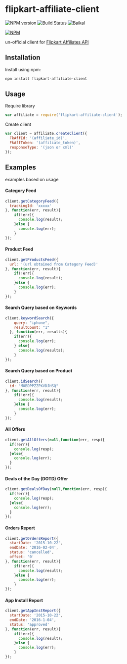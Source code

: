 # flipkart-affiliate-client
[![NPM version](https://badge.fury.io/js/flipkart-affiliate-client.svg)](https://www.npmjs.com/package/flipkart-affiliate-client) [![Build Status](https://travis-ci.org/nigharsh/flipkart-affiliate-client.svg?branch=master)](https://travis-ci.org/nigharsh/flipkart-affiliate-client) [![Baikal](https://baikal.io/badges/nigharsh/flipkart-affiliate-client)](https://baikal.io/nigharsh/flipkart-affiliate-client)

[![NPM](https://nodei.co/npm/flipkart-affiliate-client.png?mini=true)](https://nodei.co/npm/flipkart-affiliate-client/)

un-official client for [Flipkart Affiliates API](https://affiliate.flipkart.com/api-docs/)

## Installation
Install using npm:
```sh
npm install flipkart-affiliate-client
```

## Usage
Require library
```javascript
var affiliate = require('flipkart-affiliate-client');
```
Create client
```javascript
var client = affiliate.createClient({
  FkAffId: '(affiliate_id)',
  FkAffToken: '(affiliate_token)',
  responseType: '(json or xml)'
});
```
## Examples
examples based on usage
#### Category Feed
```javascript
client.getCategoryFeed({
  trackingId: 'xxxxx'
}, function(err, result){
    if(!err){
      console.log(result);
    }else {
      console.log(err);
    }
});
```
#### Product Feed
```javascript
client.getProductsFeed({
  url: '(url obtained from Category Feed)'
}, function(err, result){
    if(!err){
      console.log(result);
    }else {
      console.log(err);
    }
});
```
#### Search Query based on Keywords
```javascript
client.keywordSearch({
    query: "iphone",
    resultCount: "1"
  }, function(err, results){
    if(err){
      console.log(err);
    } else{
      console.log(results);
    }
});
```
#### Search Query based on Product
```javascript
client.idSearch({
  id: "MOBDPPZZPXVDJHSQ"
}, function(err, result){
    if(!err){
      console.log(result);
    }else {
      console.log(err);
    }
});
```
#### All Offers
```javascript
client.getAllOffers(null,function(err, resp){
  if(!err){
    console.log(resp);
  }else{
    console.log(err);
  }
});
```
#### Deals of the Day (DOTD) Offer
```javascript
client.getDealsOfDay(null,function(err, resp){
  if(!err){
    console.log(resp);
  }else{
    console.log(err);
  }
});
```
#### Orders Report
```javascript
client.getOrdersReport({
  startDate: '2015-10-22',
  endDate: '2016-02-04',
  status: 'cancelled',
  offset: '0'
}, function(err, result){
    if(!err){
      console.log(result);
    }else {
      console.log(err);
    }
});
```
#### App Install Report
```javascript
client.getAppInstReport({
  startDate: '2015-10-22',
  endDate: '2016-1-04',
  status: 'approved'
}, function(err, result){
    if(!err){
      console.log(result);
    }else {
      console.log(err);
    }
});
```
